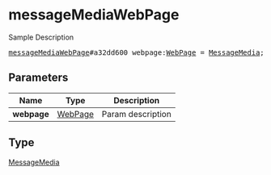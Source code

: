 # messageMediaWebPage

Sample Description

<pre>
<a href="../constructor/messageMediaWebPage.md">messageMediaWebPage</a>#a32dd600 webpage:<a href="../type/WebPage.md">WebPage</a> = <a href="../type/MessageMedia.md">MessageMedia</a>;</pre>
## Parameters

| Name | Type | Description |
|------|:----:|-------------|
| **webpage** | <a href="../type/WebPage.md">WebPage</a> | Param description |

## Type

<a href="../type/MessageMedia.md">MessageMedia</a>
